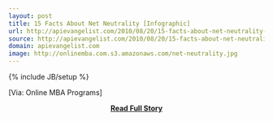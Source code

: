 ```yaml
---
layout: post
title: 15 Facts About Net Neutrality [Infographic]
url: http://apievangelist.com/2010/08/20/15-facts-about-net-neutrality-infographic/
source: http://apievangelist.com/2010/08/20/15-facts-about-net-neutrality-infographic/
domain: apievangelist.com
image: http://onlinemba.com.s3.amazonaws.com/net-neutrality.jpg
---
```

{% include JB/setup %}<p>
[Via: Online MBA Programs]</p>
<center><p><a href="http://apievangelist.com/2010/08/20/15-facts-about-net-neutrality-infographic/" style='padding:25px; font-sze:18px; font-weight: bold;'>Read Full Story</a></p></center>
